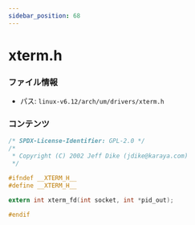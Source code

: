 ```yaml
---
sidebar_position: 68
---
```

# xterm.h

### ファイル情報

- パス: `linux-v6.12/arch/um/drivers/xterm.h`

### コンテンツ

```h
/* SPDX-License-Identifier: GPL-2.0 */
/* 
 * Copyright (C) 2002 Jeff Dike (jdike@karaya.com)
 */

#ifndef __XTERM_H__
#define __XTERM_H__

extern int xterm_fd(int socket, int *pid_out);

#endif


```
